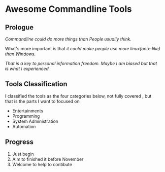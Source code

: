 # Awesome Commandline Tools

## Prologue

*Commandline could do more things than People usually think.* 

What's more important is that *it could make people use more linux(unix-like) than Windows.* 

*That is a key to personal information freedom. Maybe I am biased but that is what I experienced.*

## Tools Classification 

I classified the tools as the four categories below, not fully covered , but that is the parts I want to focused on

* Entertainments
* Programming
* System Administration
* Automation

## Progress

1. Just begin
2. Aim to finished it before November
3. Welcome to help to contibute


